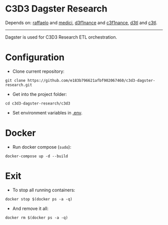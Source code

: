 # C3D3 Dagster Research
Depends on: [raffaelo](https://github.com/e183b796621afbf902067460/raffaelo) and [medici](https://github.com/e183b796621afbf902067460/medici), [d3f1nance](https://github.com/e183b796621afbf902067460/d3f1nance) and [c3f1nance](https://github.com/e183b796621afbf902067460/c3f1nance), [d3tl](https://github.com/e183b796621afbf902067460/d3tl) and [c3tl](https://github.com/e183b796621afbf902067460/c3tl).

---

Dagster is used for C3D3 Research ETL orchestration.

# Configuration

- Clone current repository:
```
git clone https://github.com/e183b796621afbf902067460/c3d3-dagster-research.git
```

- Get into the project folder:
```
cd c3d3-dagster-research/c3d3
```

- Set environment variables in [.env](https://github.com/e183b796621afbf902067460/c3d3-dagster-research/blob/master/c3d3/.env).

# Docker

- Run docker compose (`sudo`):
```
docker-compose up -d --build
```

# Exit
- To stop all running containers:
```
docker stop $(docker ps -a -q)
```
- And remove it all:
```
docker rm $(docker ps -a -q)
```
